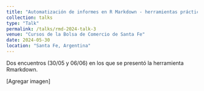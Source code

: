 ```yaml
---
title: "Automatización de informes en R Markdown - herramientas prácticas para potenciar la estrategia de datos"
collection: talks
type: "Talk"
permalink: /talks/rmd-2024-talk-3
venue: "Cursos de la Bolsa de Comercio de Santa Fe"
date: 2024-05-30
location: "Santa Fe, Argentina"
---
```


Dos encuentros (30/05 y 06/06) en los que se presentó la herramienta Rmarkdown.

[Agregar imagen]
